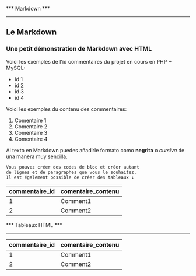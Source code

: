 *** Markdown ***
*******************
## Le Markdown
### Une petit démonstration de Markdown avec HTML

Voici les exemples de l'id commentaires du projet en cours en PHP + MySQL:

- id 1
- id 2
- id 3
- id 4

Voici les exemples du contenu des commentaires:

1. Comentaire 1
2. Comentaire 2
3. Comentaire 3
4. Comentaire 4

Al texto en Markdown puedes añadirle formato como **negrita** o *cursiva* de una manera muy sencilla.

~~~
Vous pouvez créer des codes de bloc et créer autant 
de lignes et de paragraphes que vous le souhaitez.
Il est également possible de créer des tableaux ↓  
~~~
commentaire_id | comentaire_contenu
------------- | ------------
1       | Comment1
2       | Comment2   

*** Tableaux HTML ***
*******************

<table>
<thead>
<tr>
  <th>commentaire_id</th>
  <th>comentaire_contenu</th>
</tr>
</thead>
<tbody>
<tr>
  <td>1</td>
  <td>Comment1</td>
</tr>
<tr>
  <td>2</td>
  <td>Comment2</td>
</tr>
</tbody>
</table>

